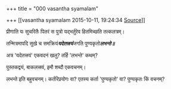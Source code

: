 +++
title = "000 vasantha syamalam"

+++
[[vasantha syamalam	2015-10-11, 19:24:34 [Source](https://groups.google.com/g/samskrita/c/scSt1FgzQq0)]]



प्रीणाति यः सुचरितैः पितरं स पुत्रो यद्भर्तुरेव हितमिच्छति तत्कलत्रम्।

तन्मित्रमापदि सुखे च समक्रियं***यदेतत्त्रयं***जगति पुण्यकृतो***लभन्ते॥***

अत्र 'यदेतत्त्रयं' एकवदनं खलु? तर्हि 'लभन्ते' कथम्?

पुस्तकद्वयं, बाकलत्त्रयं, इमौ शब्दौ एकवचनम्।

  

लभन्ते इति बहुवचनम्। कर्तरिप्रयोगः वा? एतस्य कर्ता 'पुण्यकृतो' वा? पुण्यकृतः किं वचनम्?

  

